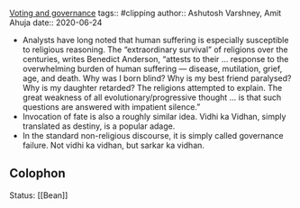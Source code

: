 [Voting and governance](https://indianexpress.com/article/opinion/columns/modi-govt-politics-after-coronavirus-pandemic-india-elections-congress-7372813/)
  tags:: #clipping 
  author:: Ashutosh Varshney, Amit Ahuja
  date:: 2020-06-24
  - Analysts have long noted that human suffering is especially susceptible to religious reasoning. The “extraordinary survival” of religions over the centuries, writes Benedict Anderson, “attests to their … response to the overwhelming burden of human suffering — disease, mutilation, grief, age, and death. Why was I born blind? Why is my best friend paralysed? Why is my daughter retarded? The religions attempted to explain. The great weakness of all evolutionary/progressive thought … is that such questions are answered with impatient silence.” 
  - Invocation of fate is also a roughly similar idea. Vidhi ka Vidhan, simply translated as destiny, is a popular adage. 
  - In the standard non-religious discourse, it is simply called governance failure. Not vidhi ka vidhan, but sarkar ka vidhan. 
    
## Colophon
Status: [[Bean]]
